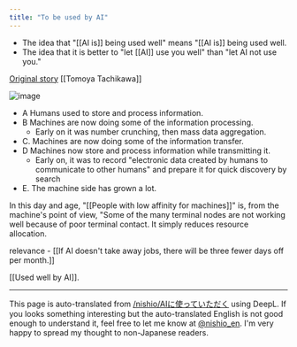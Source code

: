 ```yaml
---
title: "To be used by AI"
---
```


- The idea that "[[AI is]] being used well" means "[[AI is]] being used well.
- The idea that it is better to "let [[AI]] use you well" than "let AI not use you."

[Original story](https://www.facebook.com/tomoya.tatekawa/posts/10223499683509322) [[Tomoya Tachikawa]]

![image](https://gyazo.com/5e3cab81711fafa5ebbb9b7e41359485/thumb/1000)
- A Humans used to store and process information.
- B Machines are now doing some of the information processing.
    - Early on it was number crunching, then mass data aggregation.
- C. Machines are now doing some of the information transfer.
- D Machines now store and process information while transmitting it.
    - Early on, it was to record "electronic data created by humans to communicate to other humans" and prepare it for quick discovery by search
- E. The machine side has grown a lot.

In this day and age, "[[People with low affinity for machines]]" is, from the machine's point of view, "Some of the many terminal nodes are not working well because of poor terminal contact. It simply reduces resource allocation.


relevance
    - [[If AI doesn't take away jobs, there will be three fewer days off per month.]]

[[Used well by AI]].

---
This page is auto-translated from [/nishio/AIに使っていただく](https://scrapbox.io/nishio/AIに使っていただく) using DeepL. If you looks something interesting but the auto-translated English is not good enough to understand it, feel free to let me know at [@nishio_en](https://twitter.com/nishio_en). I'm very happy to spread my thought to non-Japanese readers.